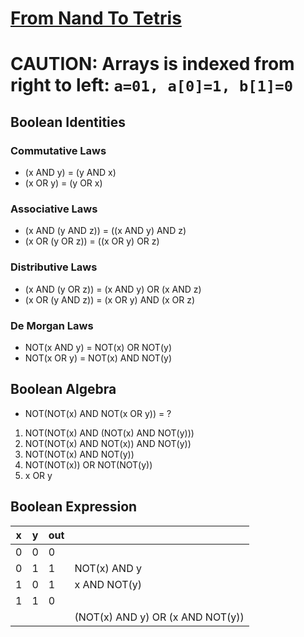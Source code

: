 # [From Nand To Tetris](https://www.nand2tetris.org/)

# CAUTION: Arrays is indexed from right to left: `a=01, a[0]=1, b[1]=0`

## Boolean Identities

### Commutative Laws

- (x AND y) = (y AND x)
- (x OR y) = (y OR x)

### Associative Laws

- (x AND (y AND z)) = ((x AND y) AND z)
- (x OR (y OR z)) = ((x OR y) OR z)

### Distributive Laws

- (x AND (y OR z)) = (x AND y) OR (x AND z)
- (x OR (y AND z)) = (x OR y) AND (x OR z)

### De Morgan Laws

- NOT(x AND y) = NOT(x) OR NOT(y)
- NOT(x OR y) = NOT(x) AND NOT(y)

## Boolean Algebra

- NOT(NOT(x) AND NOT(x OR y)) = ?

1. NOT(NOT(x) AND (NOT(x) AND NOT(y)))
1. NOT(NOT(x) AND NOT(x)) AND NOT(y))
1. NOT(NOT(x) AND NOT(y))
1. NOT(NOT(x)) OR NOT(NOT(y))
1. x OR y

## Boolean Expression

| x   | y   | out |                                  |
| --- | --- | --- | -------------------------------- |
| 0   | 0   | 0   |
| 0   | 1   | 1   | NOT(x) AND y                     |
| 1   | 0   | 1   | x AND NOT(y)                     |
| 1   | 1   | 0   |
|     |     |     | (NOT(x) AND y) OR (x AND NOT(y)) |
